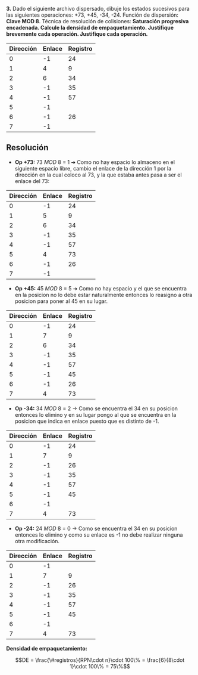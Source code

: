 **3.** Dado el siguiente archivo dispersado, dibuje los estados sucesivos para las siguientes operaciones: +73, +45, -34, -24. Función de dispersión: **Clave MOD 8**. Técnica de resolución de colisiones: **Saturación progresiva encadenada. Calcule la densidad de empaquetamiento. Justifique brevemente cada operación. Justifique cada operación.**

| Dirección | Enlace | Registro |
| --------- | ------ | -------- |
| 0         | -1     | 24       |
| 1         | 4      | 9        |
| 2         | 6      | 34       |
| 3         | -1     | 35       |
| 4         | -1     | 57       |
| 5         | -1     |          |
| 6         | -1     | 26       |
| 7         | -1     |          |

## Resolución

- **Op +73:** 73 _MOD_ 8 = 1 ➔ Como no hay espacio lo almaceno en el siguiente espacio libre, cambio el enlace de la dirección 1 por la dirección en la cual coloco al 73, y la que estaba antes pasa a ser el enlace del 73:

| Dirección | Enlace | Registro |
| --------- | ------ | -------- |
| 0         | -1     | 24       |
| 1         | 5      | 9        |
| 2         | 6      | 34       |
| 3         | -1     | 35       |
| 4         | -1     | 57       |
| 5         | 4      | 73       |
| 6         | -1     | 26       |
| 7         | -1     |          |

- **Op +45:** 45 _MOD_ 8 = 5 ➔ Como no hay espacio y el que se encuentra en la posicion no lo debe estar naturalmente entonces lo reasigno a otra posicion para poner al 45 en su lugar.

| Dirección | Enlace | Registro |
| --------- | ------ | -------- |
| 0         | -1     | 24       |
| 1         | 7      | 9        |
| 2         | 6      | 34       |
| 3         | -1     | 35       |
| 4         | -1     | 57       |
| 5         | -1     | 45       |
| 6         | -1     | 26       |
| 7         | 4      | 73       |

- **Op -34:** 34 _MOD_ 8 = 2 -> Como se encuentra el 34 en su posicion entonces lo elimino y en su lugar pongo al que se encuentra en la posicion que indica en enlace puesto que es distinto de -1.

| Dirección | Enlace | Registro |
| --------- | ------ | -------- |
| 0         | -1     | 24       |
| 1         | 7      | 9        |
| 2         | -1     | 26       |
| 3         | -1     | 35       |
| 4         | -1     | 57       |
| 5         | -1     | 45       |
| 6         | -1     |          |
| 7         | 4      | 73       |

- **Op -24:** 24 _MOD_ 8 = 0 -> Como se encuentra el 34 en su posicion entonces lo elimino y como su enlace es -1 no debe realizar ninguna otra modificación.

| Dirección | Enlace | Registro |
| --------- | ------ | -------- |
| 0         | -1     |          |
| 1         | 7      | 9        |
| 2         | -1     | 26       |
| 3         | -1     | 35       |
| 4         | -1     | 57       |
| 5         | -1     | 45       |
| 6         | -1     |          |
| 7         | 4      | 73       |

**Densidad de empaquetamiento:**

$$DE = \frac{\#registros}{RPN\cdot n}\cdot 100\% = \frac{6}{8\cdot 1}\cdot 100\% = 75\%$$
